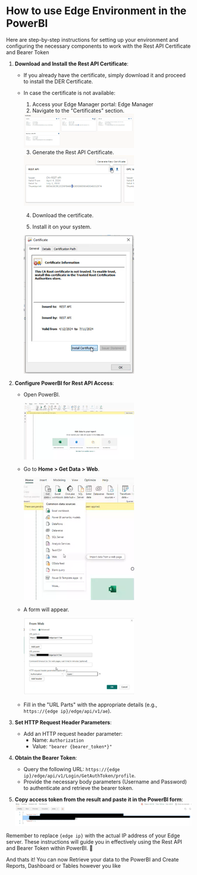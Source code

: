 # How to use Edge Environment in the PowerBI

Here are step-by-step instructions for setting up your environment and configuring the necessary components to work with the Rest API Certificate and Bearer Token

1. **Download and Install the Rest API Certificate**:
    - If you already have the certificate, simply download it and proceed to install the DER Certificate.
    - In case the certificate is not available:
        1. Access your Edge Manager portal: Edge Manager
        2. Navigate to the "Certificates" section.
        
        <img src="images/edge-admin-certificates.png" width=300>
        
        3. Generate the Rest API Certificate.
        
        <img src="images/rest-api-certificate.png" width=300>
        
        4. Download the certificate.
        
        5. Install it on your system.  
        
        <img src="images/install-rest-api-cert.png" width=300>


2. **Configure PowerBI for Rest API Access**:
    - Open PowerBI.
   
      <img src="images/power-bi-loader.png" width=300>

    - Go to **Home > Get Data > Web**.  
   
      <img src="images/power-bi-get-data.png" width=300>
    
    - A form will appear.  
    
      <img src="images/from-web-form.png" width=300>
    
    - Fill in the "URL Parts" with the appropriate details (e.g., `https://{edge ip}/edge/api/v1/ae`).

4. **Set HTTP Request Header Parameters**:
    - Add an HTTP request header parameter:
        - Name: `Authorization`
        - Value: `"bearer {bearer_token*}"`

5. **Obtain the Bearer Token**:
    - Query the following URL: `https://{edge ip}/edge/api/v1/Login/GetAuthToken/profile`.
    - Provide the necessary body parameters (Username and Password) to authenticate and retrieve the bearer token.

4. **Copy access token from the result and paste it in the PowerBI form**:  
    <img src="images/bearer-token-sample.png" width=800>
    
Remember to replace `{edge ip}` with the actual IP address of your Edge server. These instructions will guide you in effectively using the Rest API and Bearer Token within PowerBI. 🚀

And thats it! You can now Retrieve your data to the PowerBI and Create Reports, Dashboard or Tables however you like
